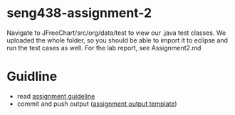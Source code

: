 # seng438-assignment-2
Navigate to JFreeChart/src/org/data/test to view our .java test classes. 
We uploaded the whole folder, so you should be able to import it to eclipse and run the test cases as well.
For the lab report, see Assignment2.md
# Guidline

- read [assignment guideline](./Assignment2.md)
- commit and push output ([assignment output template](./Assignment2-ReportTemplate.md))
